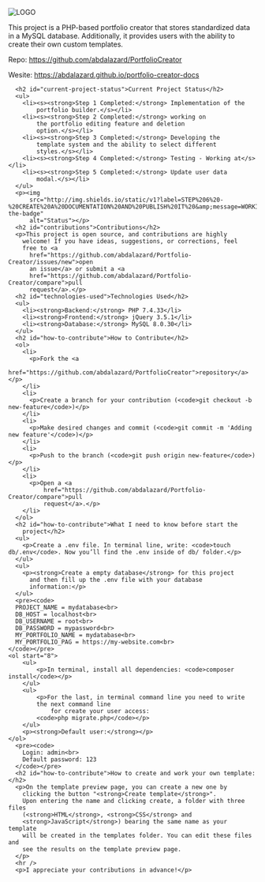 <!DOCTYPE html>
<html>
<head>
  <meta charset="utf-8">
  <meta name="viewport" content="width=device-width, initial-scale=1.0">
  <link rel="stylesheet" href="https://stackedit.io/style.css" />
</head>

<body class="stackedit">
  <div class="stackedit__html"><p><img src="https://raw.githubusercontent.com/abdalazard/PortfolioCreator/main/icon/icon.png" alt="LOGO"></p>
<p>This project is a PHP-based portfolio creator that stores
        standardized data in a MySQL database. Additionally, it provides
        users with the ability to create their own custom templates.</p>
      <p>Repo: <a
          href="https://github.com/abdalazard/PortfolioCreator">https://github.com/abdalazard/PortfolioCreator</a></p>
      <p>Wesite: <a
          href="https://github.com/abdalazard/PortfolioCreato">https://abdalazard.github.io/portfolio-creator-docs</a></p>
     
      <h2 id="current-project-status">Current Project Status</h2>
      <ul>
        <li><s><strong>Step 1 Completed:</strong> Implementation of the
            portfolio builder.</s></li>
        <li><s><strong>Step 2 Completed:</strong> working on
            the portfolio editing feature and deletion
            option.</s></li>
        <li><s><strong>Step 3 Completed:</strong> Developing the
            template system and the ability to select different
            styles.</s></li>
        <li><s><strong>Step 4 Completed:</strong> Testing - Working at</s></li>
        <li><s><strong>Step 5 Completed:</strong> Update user data
            modal.</s></li>
      </ul>
      <p><img
          src="http://img.shields.io/static/v1?label=STEP%206%20-%20CREATE%20A%20DOCUMENTATION%20AND%20PUBLISH%20IT%20&amp;message=WORKING%20ON%20IT&amp;color=GREEN&amp;style=for-the-badge"
          alt="Status"></p>
      <h2 id="contributions">Contributions</h2>
      <p>This project is open source, and contributions are highly
        welcome! If you have ideas, suggestions, or corrections, feel
        free to <a
          href="https://github.com/abdalazard/Portfolio-Creator/issues/new">open
          an issue</a> or submit a <a
          href="https://github.com/abdalazard/Portfolio-Creator/compare">pull
          request</a>.</p>
      <h2 id="technologies-used">Technologies Used</h2>
      <ul>
        <li><strong>Backend:</strong> PHP 7.4.33</li>
        <li><strong>Frontend:</strong> jQuery 3.5.1</li>
        <li><strong>Database:</strong> MySQL 8.0.30</li>
      </ul>
      <h2 id="how-to-contribute">How to Contribute</h2>
      <ol>
        <li>
          <p>Fork the <a
              href="https://github.com/abdalazard/PortfolioCreator">repository</a></p>
        </li>
        <li>
          <p>Create a branch for your contribution (<code>git checkout -b new-feature</code>)</p>
        </li>
        <li>
          <p>Make desired changes and commit (<code>git commit -m 'Adding new feature'</code>)</p>
        </li>
        <li>
          <p>Push to the branch (<code>git push origin new-feature</code>)</p>
        </li>
        <li>
          <p>Open a <a
              href="https://github.com/abdalazard/Portfolio-Creator/compare">pull
              request</a>.</p>
        </li>
      </ol>
      <h2 id="how-to-contribute">What I need to know before start the
        project</h2>
      <ul>
        <p>Create a .env file. In terminal line, write: <code>touch db/.env</code>. Now you’ll find the .env inside of db/ folder.</p>
      </ul>
      <ul>
        <p><strong>Create a empty database</strong> for this project
          and then fill up the .env file with your database
          information:</p>
      </ul>
      <pre><code>
      PROJECT_NAME = mydatabase<br>
      DB_HOST = localhost<br>
      DB_USERNAME = root<br>
      DB_PASSWORD = mypassword<br>
      MY_PORTFOLIO_NAME = mydatabase<br>
      MY_PORTFOLIO_PAG = https://my-website.com<br>
    </code></pre>
    <ol start="8">
        <ul>
            <p>In terminal, install all dependencies: <code>composer install</code></p>
        </ul>
        <ul>
            <p>For the last, in terminal command line you need to write
            the next command line
                for create your user access:
            <code>php migrate.php</code></p>
        </ul>
        <p><strong>Default user:</strong></p>
    </ol>
      <pre><code>
        Login: admin<br>
        Default password: 123
      </code></pre>
      <h2 id="how-to-contribute">How to create and work your own template:</h2>
      <p>On the template preview page, you can create a new one by
        clicking the button "<strong>Create template</strong>".
        Upon entering the name and clicking create, a folder with three files
        (<strong>HTML</strong>, <strong>CSS</strong> and
        <strong>JavaScript</strong>) bearing the same name as your template
        will be created in the templates folder. You can edit these files and
        see the results on the template preview page.
      </p>
      <hr />
      <p>I appreciate your contributions in advance!</p>

</div>
</body>

</html>
